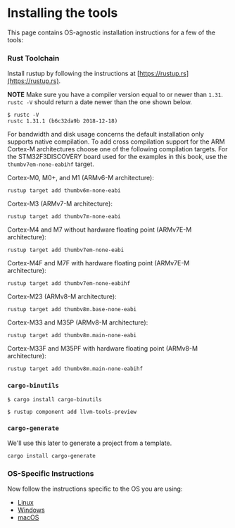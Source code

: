 # Installing the tools

This page contains OS-agnostic installation instructions for a few of the tools:

### Rust Toolchain

Install rustup by following the instructions at [https://rustup.rs](https://rustup.rs).

**NOTE** Make sure you have a compiler version equal to or newer than `1.31`. `rustc
-V` should return a date newer than the one shown below.

``` text
$ rustc -V
rustc 1.31.1 (b6c32da9b 2018-12-18)
```

For bandwidth and disk usage concerns the default installation only supports
native compilation. To add cross compilation support for the ARM Cortex-M
architectures choose one of the following compilation targets. For the STM32F3DISCOVERY
board used for the examples in this book, use the `thumbv7em-none-eabihf` target.

Cortex-M0, M0+, and M1 (ARMv6-M architecture):
``` console
rustup target add thumbv6m-none-eabi
```

Cortex-M3 (ARMv7-M architecture):
``` console
rustup target add thumbv7m-none-eabi
```

Cortex-M4 and M7 without hardware floating point (ARMv7E-M architecture):
``` console
rustup target add thumbv7em-none-eabi
```

Cortex-M4F and M7F with hardware floating point (ARMv7E-M architecture):
``` console
rustup target add thumbv7em-none-eabihf
```

Cortex-M23 (ARMv8-M architecture):
``` console
rustup target add thumbv8m.base-none-eabi
```

Cortex-M33 and M35P (ARMv8-M architecture):
``` console
rustup target add thumbv8m.main-none-eabi
```

Cortex-M33F and M35PF with hardware floating point (ARMv8-M architecture):
``` console
rustup target add thumbv8m.main-none-eabihf
```


### `cargo-binutils`

``` text
$ cargo install cargo-binutils

$ rustup component add llvm-tools-preview
```

### `cargo-generate`

We'll use this later to generate a project from a template.

``` console
cargo install cargo-generate
```

### OS-Specific Instructions

Now follow the instructions specific to the OS you are using:

- [Linux](install/linux.md)
- [Windows](install/windows.md)
- [macOS](install/macos.md)
